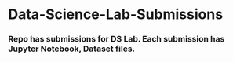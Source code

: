 # Data-Science-Lab-Submissions

### Repo has submissions for DS Lab. Each submission has Jupyter Notebook, Dataset files.
